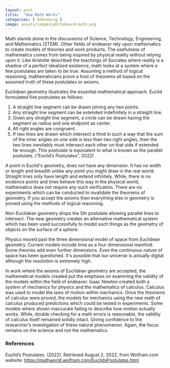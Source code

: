 ```yaml
---
layout: post
title:  "How Math Works"
categories: [ OnKnowing ]
image: assets/images/whiteboard-math.png
---
```

Math stands alone in the discussions of Science, Technology, Engineering, and Mathematics (STEM). 
Other fields of endeavor rely upon mathematics to create models of theories and work products. 
The usefulness of mathematics comes from being inspired by physical reality without relying upon it. 
Like Aristotle described the teachings of Socrates where reality is a shadow of a perfect idealized existence, 
math looks at a system where a few postulates are taken to be true. Assuming a method of logical reasoning, 
mathematicians prove a host of theorems all based on the assumed truth of these postulates or axioms. 

Euclidean geometry illustrates the essential mathematical approach. Euclid formulated five postulates as follows:

1. A straight line segment can be drawn joining any two points.
2. Any straight line segment can be extended indefinitely in a straight line.
3. Given any straight line segment, a circle can be drawn having the segment as radius and one endpoint as center.
4. All right angles are congruent.
5. If two lines are drawn which intersect a third in such a way that the sum of the inner angles on one side is less than two right angles, 
then the two lines inevitably must intersect each other on that side if extended far enough. 
This postulate is equivalent to what is known as the parallel postulate. (“Euclid’s Postulates”, 2022)

A point in Euclid's geometry, does not have any dimension. It has no width or length and breadth unlike any point you might draw in the real world.
Straight lines only have length and extend infinitely. While, there is no evidence points and lines behave this way in the physical world, 
mathematics does not require any such verification. There are no experiments which can be conducted to invalidate the theorems of geometry. 
If you accept the axioms then everything else in geometry is proved using the methods of logical reasoning.

Non-Euclidean geometry drops the 5th postulate allowing parallel lines to intersect. 
The new geometry creates an alternative mathematical system which has been used successfully to model 
such things as the geometry of objects on the surface of a sphere. 

Physics moved past the three dimensional model of space from Euclidean geometry. Current models include time as a four dimensional manifold. 
Some theories add even further dimensions. Even the continuous nature of space has been questioned. 
It's possible that our universe is actually digital although the resolution is extremely high.

In work where the axioms of Euclidean geometry are accepted, the mathematical models created put the emphasis on examining 
the validity of the models within the field of endeavor.
Isaac Newton created both a system of mechanics for physics and the mathematics of calculus. 
Calculus was used to model the laws of motion within mechanics. Once the theorems of calculus were proved, the models for mechanics 
using the new math of calculus produced predictions which could be tested in experiments. Some models where shown 
inaccurate failing to describe  how motion actually works. While, double checking for a math errors is reasonable, 
the validity of calculus itself remained solidly intact. Giving confidence to the researcher’s investigation of these natural phenomenon. 
Again, the focus remains on the science and not the mathematics.

### References
Euclid’s Postulates. (2022). Retrieved August 2, 2022, from Wolfram.com website: https://mathworld.wolfram.com/EuclidsPostulates.html